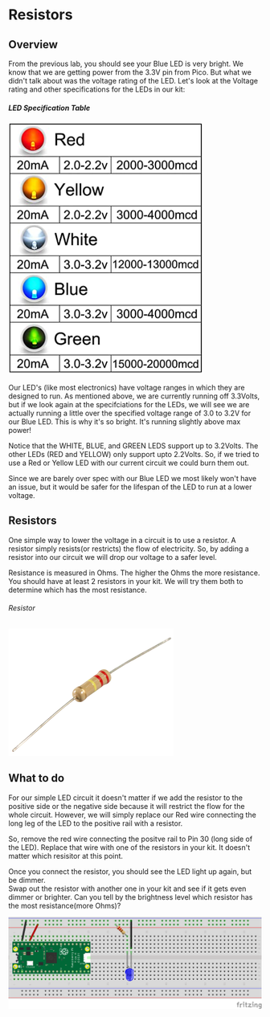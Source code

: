 # Resistors

## Overview

From the previous lab, you should see your Blue LED is very bright.  We know that we are getting power from the 3.3V pin from Pico.  But what we didn't talk about was the voltage rating of the LED.  Let's look at the Voltage rating and other specifications for the LEDs in our kit:

##### LED Specification Table
![LED Specs](/images/LED_SPECS.PNG)


Our LED's (like most electronics) have voltage ranges in which they are designed to run.  As mentioned above, we are currently running off 3.3Volts, but if we look again at the specifciations for the LEDs, we will see we are actually running a little over the specified voltage range of 3.0 to 3.2V for our Blue LED.  This is why it's so bright.  It's running slightly above max power!

Notice that the WHITE, BLUE, and GREEN LEDS support up to 3.2Volts. The other LEDs (RED and YELLOW) only support upto 2.2Volts.  So, if we tried to use a Red or Yellow LED with our current circuit we could burn them out.

Since we are barely over spec with our Blue LED we most likely won't have an issue, but it would be safer for the lifespan of the LED to run at a lower voltage. 


## Resistors

 One simple way to lower the voltage in a circuit is to use a resistor.  A resistor simply resists(or restricts) the flow of electricity.  So, by adding a resistor into our circuit we will drop our voltage to a safer level.  

 Resistance is measured in Ohms.  The higher the Ohms the more resistance.  You should have at least 2 resistors in your kit.  We will try them both to determine which has the most resistance.

###### Resistor
![Resistor image](/images/resistor.png)



 ## What to do

For our simple LED circuit it doesn't matter if we add the resistor to the positive side or the negative side because it will restrict the flow for the whole circuit.  However, we will simply replace our Red wire connecting the long leg of the LED to the positive rail with a resistor.  

So, remove the red wire connecting the positve rail to Pin 30 (long side of the LED). Replace that wire with one of the resistors in your kit.  It doesn't matter which resisitor at this point.  

Once you connect the resistor, you should see the LED light up again, but be dimmer.  
Swap out the resistor with another one in your kit and see if it gets even dimmer or brighter.  Can you tell by the brightness level which resistor has the most resistance(more Ohms)?


![Resistor Circuit](/images/2_Circuit_bb.png)